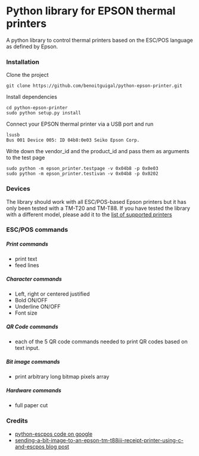Python library for EPSON thermal printers
====================

A python library to control thermal printers based on the ESC/POS language as defined by Epson.

### Installation
Clone the project
```
git clone https://github.com/benoitguigal/python-epson-printer.git
```
Install dependencies
```
cd python-epson-printer
sudo python setup.py install
```
Connect your EPSON thermal printer via a USB port and run
```
lsusb
Bus 001 Device 005: ID 04b8:0e03 Seiko Epson Corp.
```
Write down the vendor_id and the product_id and pass them as arguments to the test page
```
sudo python -m epson_printer.testpage -v 0x04b8 -p 0x0e03
sudo python -m epson_printer.testivan -v 0x04b8 -p 0x0202
```


### Devices
The library should work with all ESC/POS-based Epson printers but it has only been tested with a TM-T20 and TM-T88. If you have tested
the library with a different model, please add it to the [list of supported printers](https://github.com/benoitguigal/python-epson-printer/wiki/List-of-supported-printers)

### ESC/POS commands

##### Print commands
* print text
* feed lines

##### Character commands
* Left, right or centered justified
* Bold ON/OFF
* Underline ON/OFF
* Font size

##### QR Code commands
* each of the 5 QR code commands needed to print QR codes based on text input.

##### Bit image commands
* print arbitrary long bitmap pixels array

##### Hardware commands
* full paper cut



### Credits
* [python-escpos code on google](https://code.google.com/p/python-escpos/)
* [sending-a-bit-image-to-an-epson-tm-t88iii-receipt-printer-using-c-and-escpos blog post](http://nicholas.piasecki.name/blog/2009/12/sending-a-bit-image-to-an-epson-tm-t88iii-receipt-printer-using-c-and-escpos/)

